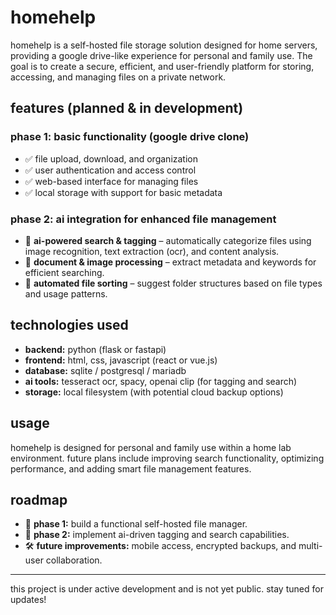 # homehelp  

homehelp is a self-hosted file storage solution designed for home servers, providing a google drive-like experience for personal and family use. The goal is to create a secure, efficient, and user-friendly platform for storing, accessing, and managing files on a private network.  

## features (planned & in development)  

### **phase 1: basic functionality (google drive clone)**  
- ✅ file upload, download, and organization  
- ✅ user authentication and access control  
- ✅ web-based interface for managing files  
- ✅ local storage with support for basic metadata  

### **phase 2: ai integration for enhanced file management**  
- 🔄 **ai-powered search & tagging** – automatically categorize files using image recognition, text extraction (ocr), and content analysis.  
- 🔄 **document & image processing** – extract metadata and keywords for efficient searching.  
- 🔄 **automated file sorting** – suggest folder structures based on file types and usage patterns.  

## technologies used  
- **backend:** python (flask or fastapi)  
- **frontend:** html, css, javascript (react or vue.js)  
- **database:** sqlite / postgresql / mariadb  
- **ai tools:** tesseract ocr, spacy, openai clip (for tagging and search)  
- **storage:** local filesystem (with potential cloud backup options)  

## usage  
homehelp is designed for personal and family use within a home lab environment. future plans include improving search functionality, optimizing performance, and adding smart file management features.  

## roadmap  
- 🚀 **phase 1:** build a functional self-hosted file manager.  
- 🧠 **phase 2:** implement ai-driven tagging and search capabilities.  
- 🛠 **future improvements:** mobile access, encrypted backups, and multi-user collaboration.  

---  

this project is under active development and is not yet public. stay tuned for updates!  

